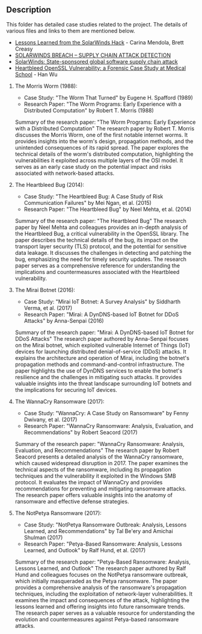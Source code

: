 ## Description

This folder has detailed case studies related to the project. The details of various files and links to them are mentioned below.

- [Lessons Learned from the SolarWinds Hack](https://www.acc.com/sites/default/files/2021-02/Lessons%20Learned%20from%20the%20SolarWinds%20Hack.pdf) - Carina Mendola, Brett Creasy
- [SOLARWINDS BREACH – SUPPLY CHAIN ATTACK DETECTION](https://www.attivonetworks.com/wp-content/uploads/sites/13/documentation/Attivo_Networks-SolarWinds_Breach_Detection.pdf)
- [SolarWinds: State-sponsored global software supply chain attack](https://www.cfcs.dk/globalassets/cfcs/dokumenter/rapporter/en/CFCS-solarwinds-report-EN.pdf)
- [Heartbleed OpenSSL Vulnerability: a Forensic Case Study at Medical School](https://research.njms.rutgers.edu/m/it/Publications/docs/Heartbleed_OpenSSL_Vulnerability_a_Forensic_Case_Study_at_Medical_School.pdf) - Han Wu



1. The Morris Worm (1988):
   - Case Study: "The Worm That Turned" by Eugene H. Spafford (1989)
   - Research Paper: "The Worm Programs: Early Experience with a Distributed Computation" by Robert T. Morris (1988)

   Summary of the research paper: "The Worm Programs: Early Experience with a Distributed Computation"
   The research paper by Robert T. Morris discusses the Morris Worm, one of the first notable internet worms. It provides insights into the worm's design, propagation methods, and the unintended consequences of its rapid spread. The paper explores the technical details of the worm's distributed computation, highlighting the vulnerabilities it exploited across multiple layers of the OSI model. It serves as an early case study on the potential impact and risks associated with network-based attacks.

2. The Heartbleed Bug (2014):
   - Case Study: "The Heartbleed Bug: A Case Study of Risk Communication Failures" by Mei Ngan, et al. (2015)
   - Research Paper: "The Heartbleed Bug" by Neel Mehta, et al. (2014)

   Summary of the research paper: "The Heartbleed Bug"
   The research paper by Neel Mehta and colleagues provides an in-depth analysis of the Heartbleed Bug, a critical vulnerability in the OpenSSL library. The paper describes the technical details of the bug, its impact on the transport layer security (TLS) protocol, and the potential for sensitive data leakage. It discusses the challenges in detecting and patching the bug, emphasizing the need for timely security updates. The research paper serves as a comprehensive reference for understanding the implications and countermeasures associated with the Heartbleed vulnerability.

3. The Mirai Botnet (2016):
   - Case Study: "Mirai IoT Botnet: A Survey Analysis" by Siddharth Verma, et al. (2017)
   - Research Paper: "Mirai: A DynDNS-based IoT Botnet for DDoS Attacks" by Anna-Senpai (2016)

   Summary of the research paper: "Mirai: A DynDNS-based IoT Botnet for DDoS Attacks"
   The research paper authored by Anna-Senpai focuses on the Mirai botnet, which exploited vulnerable Internet of Things (IoT) devices for launching distributed denial-of-service (DDoS) attacks. It explains the architecture and operation of Mirai, including the botnet's propagation methods and command-and-control infrastructure. The paper highlights the use of DynDNS services to enable the botnet's resilience and the challenges in mitigating such attacks. It provides valuable insights into the threat landscape surrounding IoT botnets and the implications for securing IoT devices.

4. The WannaCry Ransomware (2017):
   - Case Study: "WannaCry: A Case Study on Ransomware" by Fenny Dwivany, et al. (2017)
   - Research Paper: "WannaCry Ransomware: Analysis, Evaluation, and Recommendations" by Robert Seacord (2017)

   Summary of the research paper: "WannaCry Ransomware: Analysis, Evaluation, and Recommendations"
   The research paper by Robert Seacord presents a detailed analysis of the WannaCry ransomware, which caused widespread disruption in 2017. The paper examines the technical aspects of the ransomware, including its propagation techniques and the vulnerability it exploited in the Windows SMB protocol. It evaluates the impact of WannaCry and provides recommendations for preventing and mitigating ransomware attacks. The research paper offers valuable insights into the anatomy of ransomware and effective defense strategies.

5. The NotPetya Ransomware (2017):
   - Case Study: "NotPetya Ransomware Outbreak: Analysis, Lessons Learned, and Recommendations" by Tal Be'ery and Amichai Shulman (2017)
   - Research Paper: "Petya-Based Ransomware: Analysis, Lessons Learned, and Outlook" by Ralf Hund, et al. (2017)

   Summary of the research paper: "Petya-Based Ransomware: Analysis, Lessons Learned, and Outlook"
   The research paper authored by Ralf Hund and colleagues focuses on the NotPetya ransomware outbreak, which initially masqueraded as the Petya ransomware. The paper provides a comprehensive analysis of the ransomware's propagation techniques, including the exploitation of network-layer vulnerabilities. It examines the impact and consequences of the attack, highlighting the lessons learned and offering insights into future ransomware trends. The research paper serves as a valuable resource for understanding the evolution and countermeasures against Petya-based ransomware attacks.

